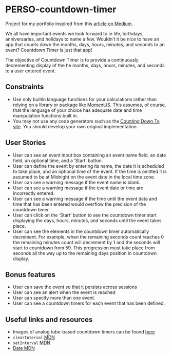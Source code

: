 # PERSO-countdown-timer
Project for my portfolio inspired from this [article on Medium](https://blog.bitsrc.io/15-app-ideas-to-build-and-level-up-your-coding-skills-28612c72a3b1).

We all have important events we look forward to in life, birthdays, anniversaries, and holidays to name a few. Wouldn’t it be nice to have an app that counts down the months, days, hours, minutes, and seconds to an event? Countdown Timer is just that app!


The objective of Countdown Timer is to provide a continuously decrementing display of the he months, days, hours, minutes, and seconds to a user entered event.


## Constraints
* Use only builtin language functions for your calculations rather than relying on a library or package like [MomentJS](https://momentjs.com). This assumes, of course, that the language of your choice has adequate date and time manipulation functions built in.
* You may not use any code generators such as the [Counting Down To site](https://countingdownto.com). You should develop your own original implementation.
## User Stories
* User can see an event input box containing an event name field, an date field, an optional time, and a ‘Start’ button.
* User can define the event by entering its name, the date it is scheduled to take place, and an optional time of the event. If the time is omitted it is assumed to be at Midnight on the event date in the local time zone.
* User can see a warning message if the event name is blank.
* User can see a warning message if the event date or time are incorrectly entered.
* User can see a warning message if the time until the event data and time that has been entered would overflow the precision of the countdown timer.
* User can click on the ‘Start’ button to see the countdown timer start displaying the days, hours, minutes, and seconds until the event takes place.
* User can see the elements in the countdown timer automatically decrement. For example, when the remaining seconds count reaches 0 the remaining minutes count will decrement by 1 and the seconds will start to countdown from 59. This progression must take place from seconds all the way up to the remaining days position in countdown display.
## Bonus features
* User can save the event so that it persists across sessions
* User can see an alert when the event is reached
* User can specify more than one event.
* User can see a countdown timers for each event that has been defined.
## Useful links and resources
* Images of analog tube-based countdown timers can be found [here](https://nixieshop.com)
* `clearInterval` [MDN](https://developer.mozilla.org/en-US/docs/Web/API/clearInterval)
* `setInterval` [MDN](https://developer.mozilla.org/en-US/docs/Web/API/setInterval)
* [Date MDN](https://developer.mozilla.org/en-US/docs/Web/JavaScript/Reference/Global_Objects/Date)
